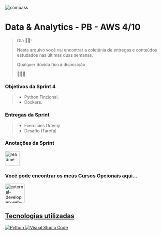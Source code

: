 ![compass](https://vetores.org/d/compass-uol.svg)

# Data & Analytics - PB - AWS 4/10

> Olá 👋🏼! 
> 
> Neste arquivo você vai encontrar a coletânia de entregas e conteúdos estudados nas últimas duas semanas.
> 
> Qualquer dúvida fico à disposição. 
> 
> 👩🏻‍💻

### Objetivos da Sprint 4
>
> - Python Fincional.
> - Dockers.
>
### Entregas da Sprint
>
> - Exercícios Udemy
> - Desafio (Tarefa)
>

### Anotações da Sprint 
 <div> 
  <a href="https://github.com/paularcsarruda/Compass/blob/main/Caderno/Python.md" target="_blank"><img width="48" height="48" src="https://img.icons8.com/fluency-systems-regular/48/readme.png" alt="readme"/> 
  </div>
   
### Você pode encontrar os meus **Cursos Opcionais** aqui...
 <div> 
  <a href="https://github.com/paularcsarruda/Compass/tree/main/Opcionais" target="_blank"><img width="64" height="64" src="https://img.icons8.com/external-flaticons-lineal-color-flat-icons/64/external-developer-web-development-flaticons-lineal-color-flat-icons.png" alt="external-developer-web-development-flaticons-lineal-color-flat-icons"/>
  </div>
    
## Tecnologias utilizadas
![Python](https://img.shields.io/badge/python-3670A0?style=for-the-badge&logo=python&logoColor=ffdd54)
![Visual Studio Code](https://img.shields.io/badge/Visual%20Studio%20Code-0078d7.svg?style=for-the-badge&logo=visual-studio-code&logoColor=white)
